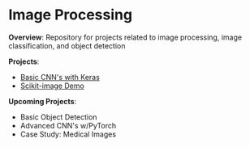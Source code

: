 # Image Processing
<b>Overview</b>: Repository for projects related to image processing, image classification, and object detection

<b>Projects</b>:
- <a href="https://github.com/sterling19/Image_Processing/blob/master/keras_demo.ipynb"> Basic CNN's with Keras</a>
- <a href="https://github.com/sterling19/Image_Processing/blob/master/scikit-image_demo.ipynb"> Scikit-image Demo </a>

<b>Upcoming Projects</b>:
- Basic Object Detection
- Advanced CNN's w/PyTorch
- Case Study: Medical Images
